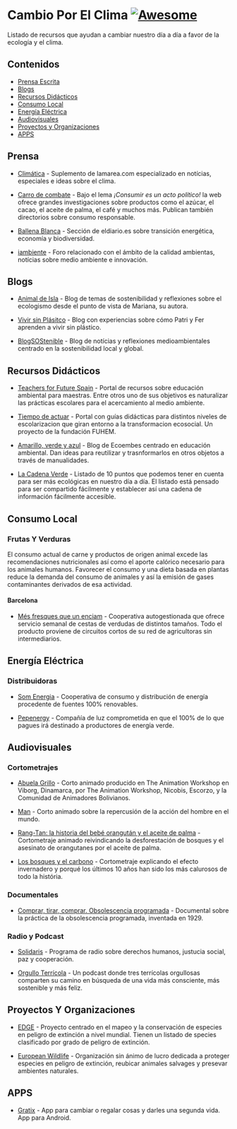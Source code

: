 # Cambio Por El Clima [![Awesome](https://awesome.re/badge.svg)](https://awesome.re)

Listado de recursos que ayudan a cambiar nuestro día a día a favor de la ecología y el clima.

## Contenidos

- [Prensa Escrita](#prensa)
- [Blogs](#blogs)
- [Recursos Didácticos](#recursos-didacticos)
- [Consumo Local](#consumo-local)
- [Energía Eléctrica](#energía-eléctrica)
- [Audiovisuales](#audiovisuales)
- [Proyectos y Organizaciones](#proyectos-y-organizaciones)
- [APPS](#APPS)

## Prensa

- [Climática](https://www.climatica.lamarea.com/) - Suplemento de lamarea.com especializado en notícias, especiales e ideas sobre el clima.

- [Carro de combate](https://www.carrodecombate.com/) - Bajo el lema *¡Consumir es un acto político!* la web ofrece grandes investigaciones sobre productos como el azúcar, el cacao, el aceite de palma, el café y muchos más. Publican también directorios sobre consumo responsable.

- [Ballena Blanca](https://www.eldiario.es/ballenablanca/) - Sección de eldiario.es sobre transición energética, economía y biodiversidad.

- [iambiente](https://iambiente.es/) - Foro relacionado con el ámbito de la calidad ambientas, notícias sobre medio ambiente e innovación.

## Blogs

- [Animal de Isla](https://animaldeisla.com/blog/) - Blog de temas de sostenibilidad y reflexiones sobre el ecologismo desde el punto de vista de Mariana, su autora.

- [Vivir sin Plásitco](https://vivirsinplastico.com/) - Blog con experiencias sobre cómo Patri y Fer aprenden a vivir sin plástico.

- [BlogSOStenible](https://blogsostenible.wordpress.com/) - Blog de notícias y reflexiones medioambientales centrado en la sostenibilidad local y global.

## Recursos Didácticos

- [Teachers for Future Spain](https://teachersforfuturespain.org/) - Portal de recursos sobre educación ambiental para maestras. Entre otros uno de sus objetivos es naturalizar las prácticas escolares para el acercamiento al medio ambiente.

- [Tiempo de actuar](https://tiempodeactuar.es/) - Portal con guías didácticas para distintos niveles de escolarizacion que giran entorno a la transformacion ecosocial. Un proyecto de la fundación FUHEM.

- [Amarillo, verde y azul](https://www.amarilloverdeyazul.com/) - Blog de Ecoembes centrado en educación ambiental. Dan ideas para reutilizar y trasnformarlos en otros objetos a través de manualidades.

- [La Cadena Verde](http://www.lcc.uma.es/%7Eppgg/html/cadenave.html#ONGs) - Listado de 10 puntos que podemos tener en cuenta para ser más ecológicas en nuestro día a día. El listado está pensado para ser compartido fácilmente y establecer así una cadena de información fácilmente accesible.


## Consumo Local

### Frutas Y Verduras

El consumo actual de carne y productos de origen animal excede las recomendaciones nutricionales así como el aporte calórico necesario para los animales humanos. Favorecer el consumo y una dieta basada en plantas reduce la demanda del consumo de animales y así la emisión de gases contaminantes derivados de esa actividad.

#### Barcelona

- [Més fresques que un enciam](https://mesfresquesqueunenciam.coop/) - Cooperativa autogestionada que ofrece servicio semanal de cestas de verdudas de distintos tamaños. Todo el producto proviene de circuitos cortos de su red de agricultoras sin intermediarios.

## Energía Eléctrica

### Distribuidoras

- [Som Energia](https://www.somenergia.coop/) - Cooperativa de consumo y distribución de energía procedente de fuentes 100% renovables.

- [Pepenergy](https://www.pepeenergy.com/) - Compañía de luz comprometida en que el 100% de lo que pagues irá destinado a productores de energía verde.

## Audiovisuales

### Cortometrajes

- [Abuela Grillo](https://vimeo.com/11429985) - Corto animado producido en The Animation Workshop en Viborg, Dinamarca, por The Animation Workshop, Nicobis, Escorzo, y la Comunidad de Animadores Bolivianos.

- [Man](https://www.youtube.com/watch?v=Ev0qVxk10FE&feature=youtu.be) - Corto animado sobre la repercusión de la acción del hombre en el mundo.

- [Rang-Tan: la historia del bebé orangután y el aceite de palma](https://www.youtube.com/watch?v=-6jxnzyDTIc) - Cortometraje animado reivindicando la desforestación de bosques y el asesinato de orangutanes por el aceite de palma.

- [Los bosques y el carbono](https://vimeo.com/280367564) - Cortometraje explicando el efecto invernadero y porqué los últimos 10 años han sido los más calurosos de todo la história.

### Documentales

- [Comprar, tirar, comprar. Obsolescencia programada](https://www.youtube.com/watch?v=uGAghAZRMyU) - Documental sobre la práctica de la obsolescencia programada, inventada en 1929.

### Radio y Podcast

- [Solidaris](https://www.ccma.cat/catradio/solidaris/) - Programa de radio sobre derechos humanos, justucia social, paz y cooperación.

- [Orgullo Terrícola](https://www.spreaker.com/show/orgullo-terricola-radio) - Un podcast donde tres terrícolas orgullosas comparten su camino en búsqueda de una vida más consciente, más sostenible y más feliz.

## Proyectos Y Organizaciones

- [EDGE](https://www.edgeofexistence.org) - Proyecto centrado en el mapeo y la conservación de especies en peligro de extinción a nivel mundial. Tienen un listado de species clasificado por grado de peligro de extinción.

- [European Wildlife](https://www.eurowildlife.org/) - Organización sin ánimo de lucro dedicada a proteger especies en peligro de extinción, reubicar animales salvages y presevar ambientes naturales.

## APPS
- [Gratix](https://play.google.com/store/apps/details?id=com.gratix.app) - App para cambiar o regalar cosas y darles una segunda vida. App para Android.


